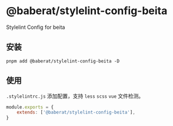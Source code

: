 # @baberat/stylelint-config-beita

Stylelint Config for beita

## 安装

```shell
pnpm add @baberat/stylelint-config-beita -D
```

## 使用

`.stylelintrc.js` 添加配置，支持 `less` `scss` `vue` 文件检测。

```js
module.exports = {
    extends: ['@baberat/stylelint-config-beita'],
}
